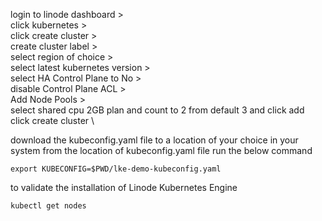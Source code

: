 login to linode dashboard > \
click kubernetes > \
click create cluster > \
create cluster label > \
select region of choice > \
select latest kubernetes version > \
select HA Control Plane to No > \
disable Control Plane ACL > \
Add Node Pools > \
select shared cpu 2GB plan and count to 2 from default 3 and click add \
click create cluster \

download the kubeconfig.yaml file to a location of your choice in your system
from the location of kubeconfig.yaml file run the below command
```
export KUBECONFIG=$PWD/lke-demo-kubeconfig.yaml
```
to validate the installation of Linode Kubernetes Engine
```
kubectl get nodes
```


